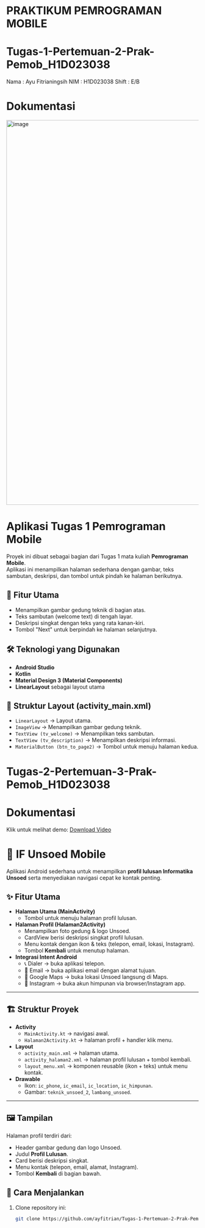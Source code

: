 # PRAKTIKUM PEMROGRAMAN MOBILE

# Tugas-1-Pertemuan-2-Prak-Pemob_H1D023038
Nama : Ayu Fitrianingsih
NIM : H1D023038
Shift : E/B

# Dokumentasi
<img width="1916" height="1006" alt="image" src="https://github.com/user-attachments/assets/749ee346-f86c-4c49-a8db-adf02a5c97e4" />


# Aplikasi Tugas 1 Pemrograman Mobile

Proyek ini dibuat sebagai bagian dari Tugas 1 mata kuliah **Pemrograman Mobile**.  
Aplikasi ini menampilkan halaman sederhana dengan gambar, teks sambutan, deskripsi, dan tombol untuk pindah ke halaman berikutnya.

## 📌 Fitur Utama
- Menampilkan gambar gedung teknik di bagian atas.
- Teks sambutan (welcome text) di tengah layar.
- Deskripsi singkat dengan teks yang rata kanan-kiri.
- Tombol "Next" untuk berpindah ke halaman selanjutnya.

## 🛠️ Teknologi yang Digunakan
- **Android Studio**
- **Kotlin**
- **Material Design 3 (Material Components)**
- **LinearLayout** sebagai layout utama

## 📂 Struktur Layout (activity_main.xml)
- `LinearLayout` → Layout utama.
- `ImageView` → Menampilkan gambar gedung teknik.
- `TextView (tv_welcome)` → Menampilkan teks sambutan.
- `TextView (tv_description)` → Menampilkan deskripsi informasi.
- `MaterialButton (btn_to_page2)` → Tombol untuk menuju halaman kedua.

# Tugas-2-Pertemuan-3-Prak-Pemob_H1D023038

# Dokumentasi

Klik untuk melihat demo: [Download Video](https://github.com/ayfitrian/Tugas-1-Pertemuan-2-Prak-Pemob_H1D023038/raw/main/app/videos/demo.mp4)

# 📱 IF Unsoed Mobile  

Aplikasi Android sederhana untuk menampilkan **profil lulusan Informatika Unsoed** serta menyediakan navigasi cepat ke kontak penting.  

## ✨ Fitur Utama
- **Halaman Utama (MainActivity)**  
  - Tombol untuk menuju halaman profil lulusan.  
- **Halaman Profil (Halaman2Activity)**  
  - Menampilkan foto gedung & logo Unsoed.  
  - CardView berisi deskripsi singkat profil lulusan.  
  - Menu kontak dengan ikon & teks (telepon, email, lokasi, Instagram).  
  - Tombol **Kembali** untuk menutup halaman.  
- **Integrasi Intent Android**  
  - 📞 Dialer → buka aplikasi telepon.  
  - 📧 Email → buka aplikasi email dengan alamat tujuan.  
  - 📍 Google Maps → buka lokasi Unsoed langsung di Maps.  
  - 📸 Instagram → buka akun himpunan via browser/Instagram app.  

---

## 🏗️ Struktur Proyek
- **Activity**
  - `MainActivity.kt` → navigasi awal.  
  - `Halaman2Activity.kt` → halaman profil + handler klik menu.  
- **Layout**
  - `activity_main.xml` → halaman utama.  
  - `activity_halaman2.xml` → halaman profil lulusan + tombol kembali.  
  - `layout_menu.xml` → komponen reusable (ikon + teks) untuk menu kontak.  
- **Drawable**  
  - Ikon: `ic_phone`, `ic_email`, `ic_location`, `ic_himpunan`.  
  - Gambar: `teknik_unsoed_2`, `lambang_unsoed`.  

---

## 🖼️ Tampilan
Halaman profil terdiri dari:  
- Header gambar gedung dan logo Unsoed.  
- Judul **Profil Lulusan**.  
- Card berisi deskripsi singkat.  
- Menu kontak (telepon, email, alamat, Instagram).  
- Tombol **Kembali** di bagian bawah.


## 🚀 Cara Menjalankan
1. Clone repository ini:
   ```bash
   git clone https://github.com/ayfitrian/Tugas-1-Pertemuan-2-Prak-Pemob_H1D023038.git
   
